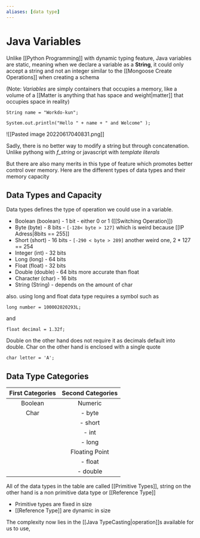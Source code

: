 ```yaml
---
aliases: [data type]
---
```

# Java Variables
Unlike [[Python Programming]] with dynamic typing feature, Java variables are static, meaning when we declare a variable as a **String**, it could only accept a string and not an integer similar to the [[Mongoose Create Operations]] when creating a schema

(Note: *Variables* are simply containers that occupies a memory, like a volume of a [[Matter is anything that has space and weight|matter]] that occupies space in reality)

```
String name = "Workdo-kun";

System.out.println("Hello " + name + " and Welcome" );
```

![[Pasted image 20220617040831.png]]

Sadly, there is no better way to modify a string but through concatenation. Unlike pythong with *f_string* or javascript with *template literals*

But there are also many merits in this type of feature which promotes better control over memory. Here are the different types of data types and their memory capacity

## Data Types and Capacity
Data types defines the type of operation we could use in a variable.

- Boolean (boolean) - 1 bit - either 0 or 1 ([[Switching Operation]])
- Byte (byte) - 8 bits - `[-128< byte > 127]` which is weird because [[IP Adress|8bits == 255]]
- Short (short) - 16 bits - `[-290 < byte > 289]` another weird one, 2 * 127 == 254
- Integer (int) - 32 bits
- Long (long) - 64 bits
- Float (float) - 32 bits 
- Double (double) - 64 bits more accurate than float
- Character (char) - 16 bits
- String (String) - depends on the amount of char

also. using long and float data type requires a symbol such as
```
long number = 100002020293L;
```

and
```
float decimal = 1.32f;
```

Double on the other hand does not require it as decimals default into double. 
Char on the other hand is enclosed with a single quote
```
char letter = 'A';
```

## Data Type Categories
| First Categories | Second Categories |
|:----------------:|:-----------------:|
|     Boolean      |      Numeric      |
|       Char       |      - byte       |
|                  |      - short      |
|                  |       - int       |
|                  |      - long       |
|                  |  Floating Point   |
|                  |      - float      |
|                  |     - double      |

All of the data types in the table are called [[Primitive Types]], string on the other hand is a non primitive data type or [[Reference Type]]
- Primitive types are fixed in size
- [[Reference Type]] are dynamic in size

The complexity now lies in the [[Java TypeCasting|operation]]s available for us to use, 